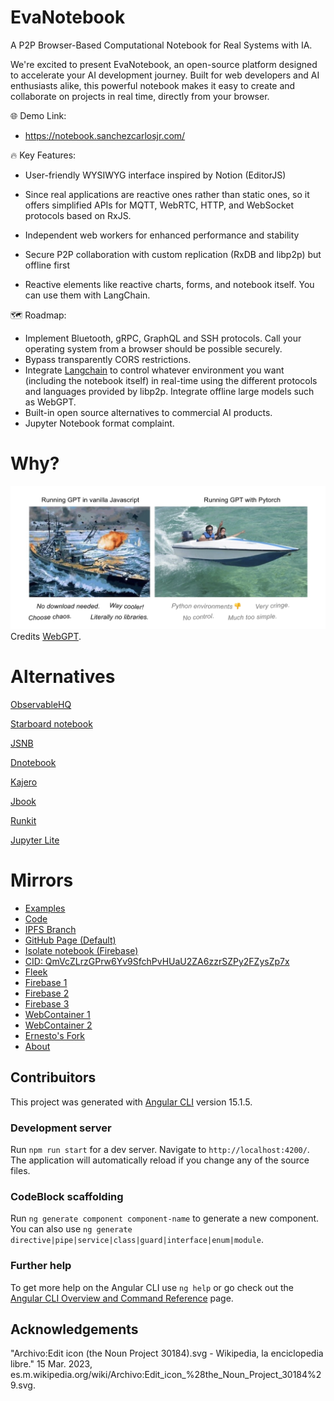 # EvaNotebook
A P2P Browser-Based Computational Notebook for Real Systems with IA. 

We're excited to present EvaNotebook, an open-source platform designed to accelerate your AI development journey. Built for web developers and AI enthusiasts alike, this powerful notebook makes it easy to create and collaborate on projects in real time, directly from your browser.

🌐 Demo Link:
* https://notebook.sanchezcarlosjr.com/

🔥 Key Features:
* User-friendly WYSIWYG interface inspired by Notion (EditorJS)
    
* Since real applications are reactive ones rather than static ones, so it offers simplified APIs for MQTT, WebRTC, HTTP, and WebSocket protocols based on RxJS.  
    
* Independent web workers for enhanced performance and stability
    
* Secure P2P collaboration with custom replication (RxDB and libp2p) but offline first
    
* Reactive elements like reactive charts, forms, and notebook itself. You can use them with LangChain.

🗺️ Roadmap:
* Implement Bluetooth, gRPC, GraphQL and SSH protocols. Call your operating system from a browser should be possible securely. 
* Bypass transparently CORS restrictions. 
* Integrate [Langchain](https://js.langchain.com/docs/) to control whatever environment you want (including the notebook itself) in real-time using the different protocols and languages provided by libp2p. Integrate offline large models such as WebGPT.
* Built-in open source alternatives to commercial AI products.
* Jupyter Notebook format complaint.

# Why?
![webGPT](https://raw.githubusercontent.com/0hq/WebGPT/main/other/misc/header.png)
Credits [WebGPT](https://github.com/0hq/WebGPT).

# Alternatives
[ObservableHQ](https://observablehq.com/)

[Starboard notebook](https://github.com/gzuidhof/starboard-notebook)

[JSNB](https://github.com/gopi-suvanam/jsnb)

[Dnotebook](https://dnotebook.jsdata.org/getting-started)

[Kajero](https://github.com/JoelOtter/kajero)

[Jbook](https://jbook.qiushiyan.dev/)

[Runkit](https://runkit.com/)

[Jupyter Lite](https://jupyterlite.readthedocs.io/en/latest/index.html)

# Mirrors
- [Examples](https://github.com/sanchezcarlosjr/javascript-notebook/issues/1)
- [Code](https://github.com/sanchezcarlosjr/javascript-notebook/)
- [IPFS Branch](https://ipfsnotebook.sanchezcarlosjr.com/)
- [GitHub Page (Default)](https://notebook.sanchezcarlosjr.com/)
- [Isolate notebook (Firebase)](https://isolatenotebook.sanchezcarlosjr.com/)
- [CID: QmVcZLrzGPrw6Yv9SfchPvHUaU2ZA6zzrSZPy2FZysZp7x](https://ipfs.io/ipfs/QmVcZLrzGPrw6Yv9SfchPvHUaU2ZA6zzrSZPy2FZysZp7x)
- [Fleek](https://billowing-dawn-4565.on.fleek.co/)
- [Firebase 1](https://n.sanchezcarlosjr.com/)
- [Firebase 2](https://evanotebook.web.app/)
- [Firebase 3](https://evanotebook.firebaseapp.com/)
- [WebContainer 1](https://webcontainer.web.app/)
- [WebContainer 2](https://webcontainer.firebaseapp.com/)
- [Ernesto's Fork](https://lozanoernesto.github.io/evanotebook/)
- [About](https://carlos-eduardo-sanchez-torres.sanchezcarlosjr.com/Ass1isting-dementia-patients-with-the-Embodied-Voice-Assistant-Eva-Simulator-9aade1ebef9948acafba73d834b19d0b)

## Contribuitors
This project was generated with [Angular CLI](https://github.com/angular/angular-cli) version 15.1.5.

### Development server

Run `npm run start` for a dev server. Navigate to `http://localhost:4200/`. The application will automatically reload if you change any of the source files.

### CodeBlock scaffolding

Run `ng generate component component-name` to generate a new component. You can also use `ng generate directive|pipe|service|class|guard|interface|enum|module`.

### Further help

To get more help on the Angular CLI use `ng help` or go check out the [Angular CLI Overview and Command Reference](https://angular.io/cli) page.

## Acknowledgements
"Archivo:Edit icon (the Noun Project 30184).svg - Wikipedia, la enciclopedia libre." 15 Mar. 2023, es.m.wikipedia.org/wiki/Archivo:Edit_icon_%28the_Noun_Project_30184%29.svg.
